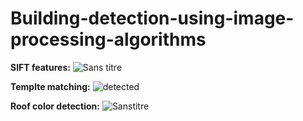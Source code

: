 # Building-detection-using-image-processing-algorithms
**SIFT features:**
![Sans titre](https://user-images.githubusercontent.com/34316110/79484818-ed7c3000-801c-11ea-88ad-a16cc337a38f.png)

**Templte matching:**
![detected](https://user-images.githubusercontent.com/34316110/79484922-1997b100-801d-11ea-8779-c5c58a81725b.png)

**Roof color detection:**
![Sanstitre](https://user-images.githubusercontent.com/34316110/79485351-bf4b2000-801d-11ea-8879-df60b8c5a739.png)

